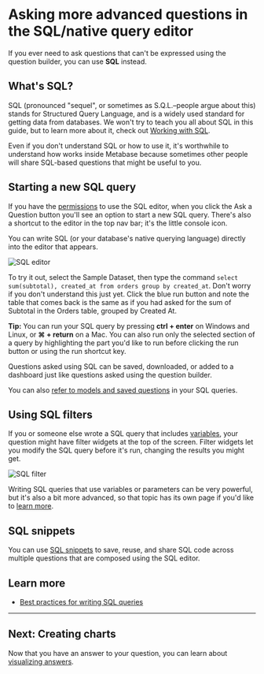 # Asking more advanced questions in the SQL/native query editor

If you ever need to ask questions that can't be expressed using the question builder, you can use **SQL** instead.

## What's SQL?

SQL (pronounced "sequel", or sometimes as S.Q.L.–people argue about this) stands for Structured Query Language, and is a widely used standard for getting data from databases. We won't try to teach you all about SQL in this guide, but to learn more about it, check out [Working with SQL][learn-sql].

Even if you don't understand SQL or how to use it, it's worthwhile to understand how works inside Metabase because sometimes other people will share SQL-based questions that might be useful to you.

## Starting a new SQL query

If you have the [permissions](../administration-guide/05-setting-permissions.md) to use the SQL editor, when you click the Ask a Question button you'll see an option to start a new SQL query. There's also a shortcut to the editor in the top nav bar; it's the little console icon.

You can write SQL (or your database's native querying language) directly into the editor that appears.

![SQL editor](images/SQLInterface.png)

To try it out, select the Sample Dataset, then type the command `select sum(subtotal), created_at from orders group by created_at`. Don't worry if you don't understand this just yet. Click the blue run button and note the table that comes back is the same as if you had asked for the sum of Subtotal in the Orders table, grouped by Created At.

**Tip:** You can run your SQL query by pressing **ctrl + enter** on Windows and Linux, or **⌘ + return** on a Mac. You can also run only the selected section of a query by highlighting the part you'd like to run before clicking the run button or using the run shortcut key.

Questions asked using SQL can be saved, downloaded, or added to a dashboard just like questions asked using the question builder.

You can also [refer to models and saved questions][ref-models] in your SQL queries.

## Using SQL filters

If you or someone else wrote a SQL query that includes [variables](13-sql-parameters.md), your question might have filter widgets at the top of the screen. Filter widgets let you modify the SQL query before it's run, changing the results you might get.

![SQL filter](images/SQL-filter-widget.png)

Writing SQL queries that use variables or parameters can be very powerful, but it's also a bit more advanced, so that topic has its own page if you'd like to [learn more](13-sql-parameters.md).

## SQL snippets

You can use [SQL snippets](sql-snippets.md) to save, reuse, and share SQL code across multiple questions that are composed using the SQL editor.

## Learn more

- [Best practices for writing SQL queries](https://www.metabase.com/learn/sql-questions/sql-best-practices.html)

---

## Next: Creating charts

Now that you have an answer to your question, you can learn about [visualizing answers](05-visualizing-results.md).

[learn-sql]: https://www.metabase.com/learn/sql-questions 
[ref-models]: referencing-saved-questions-in-your-queries.md
